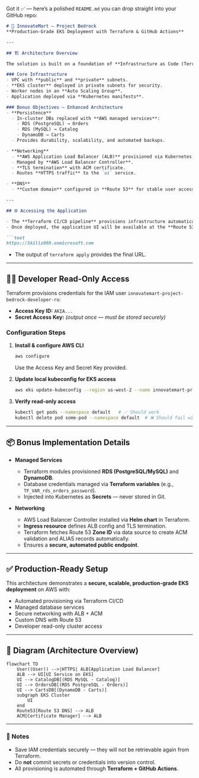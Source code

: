 Got it ✅ — here’s a polished `README.md` you can drop straight into your GitHub repo:

````markdown
# 🚀 InnovateMart – Project Bedrock  
**Production-Grade EKS Deployment with Terraform & GitHub Actions**

---

## 🏗️ Architecture Overview  

The solution is built on a foundation of **Infrastructure as Code (Terraform)** and **CI/CD (GitHub Actions)**.  

### Core Infrastructure
- VPC with **public** and **private** subnets.  
- **EKS cluster** deployed in private subnets for security.  
- Worker nodes in an **Auto Scaling Group**.  
- Application deployed via **Kubernetes manifests**.  

### Bonus Objectives – Enhanced Architecture
- **Persistence**  
  - In-cluster DBs replaced with **AWS managed services**:  
    - RDS (PostgreSQL) → Orders  
    - RDS (MySQL) → Catalog  
    - DynamoDB → Carts  
  - Provides durability, scalability, and automated backups.  

- **Networking**  
  - **AWS Application Load Balancer (ALB)** provisioned via Kubernetes Ingress.  
  - Managed by **AWS Load Balancer Controller**.  
  - **TLS termination** with ACM certificate.  
  - Routes **HTTPS traffic** to the `ui` service.  

- **DNS**  
  - **Custom domain** configured in **Route 53** for stable user access.  

---

## 🌐 Accessing the Application  

- The **Terraform CI/CD pipeline** provisions infrastructure automatically when code is merged into `main`.  
- Once deployed, the application UI will be available at the **Route 53 record URL**:  

```text
https://Skillz008.onmicrosoft.com
````

* The output of `terraform apply` provides the final URL.

---

## 👩‍💻 Developer Read-Only Access

Terraform provisions credentials for the IAM user `innovatemart-project-bedrock-developer-ro`:

* **Access Key ID:** `AKIA...`
* **Secret Access Key:** *(output once — must be stored securely)*

### Configuration Steps

1. **Install & configure AWS CLI**

   ```bash
   aws configure
   ```

   Use the Access Key and Secret Key provided.

2. **Update local kubeconfig for EKS access**

   ```bash
   aws eks update-kubeconfig --region us-west-2 --name innovatemart-project-bedrock-cluster
   ```

3. **Verify read-only access**

   ```bash
   kubectl get pods --namespace default   # ✅ Should work
   kubectl delete pod some-pod --namespace default  # ❌ Should fail with "Forbidden"
   ```

---

## 📦 Bonus Implementation Details

* **Managed Services**

  * Terraform modules provisioned **RDS (PostgreSQL/MySQL)** and **DynamoDB**.
  * Database credentials managed via **Terraform variables** (e.g., `TF_VAR_rds_orders_password`).
  * Injected into Kubernetes as **Secrets** — never stored in Git.

* **Networking**

  * AWS Load Balancer Controller installed via **Helm chart** in Terraform.
  * **Ingress resource** defines ALB config and TLS termination.
  * Terraform fetches Route 53 **Zone ID** via data source to create ACM validation and ALIAS records automatically.
  * Ensures a **secure, automated public endpoint**.

---

## ✅ Production-Ready Setup

This architecture demonstrates a **secure, scalable, production-grade EKS deployment** on AWS with:

* Automated provisioning via Terraform CI/CD
* Managed database services
* Secure networking with ALB + ACM
* Custom DNS with Route 53
* Developer read-only cluster access

---

## 📖 Diagram (Architecture Overview)

```mermaid
flowchart TD
    User((User)) -->|HTTPS| ALB[Application Load Balancer]
    ALB --> UI[UI Service on EKS]
    UI --> CatalogDB[(RDS MySQL - Catalog)]
    UI --> OrdersDB[(RDS PostgreSQL - Orders)]
    UI --> CartsDB[(DynamoDB - Carts)]
    subgraph EKS Cluster
        UI
    end
    Route53[Route 53 DNS] --> ALB
    ACM[Certificate Manager] --> ALB
```

---

### 📝 Notes

* Save IAM credentials securely — they will not be retrievable again from Terraform.
* Do **not** commit secrets or credentials into version control.
* All provisioning is automated through **Terraform + GitHub Actions**.
